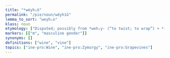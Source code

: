```yaml
---
title: "*wéyh₁ō"
permalink: "/pie/noun/wéyh1ō"
lemma_to_sort: "weyh₁o"
klass: noun
etymology: ["Disputed; possibly from *weh₁y- (“to twist; to wrap”) +‎ *-ō, compare Ancient Greek ὑιήν (huiḗn, “grapevine”), from *wihy-ḗn, and Latin vītis (“vine”), from *wéh₁itis, or perhaps borrowed from either Proto-West Semitic *wayn- or Proto-Kartvelian *ɣwino-, if those terms are not instead borrowings of this one. Possibly all ultimately borrowed from an unattested Mediterranean substrate language."]
markers: [["m", "masculine gender"]]
synonyms: []
definitions: ["wine", "vine"]
topics: ["ine-pro:Wine", "ine-pro:Zymurgy", "ine-pro:Grapevines"]
---
```

